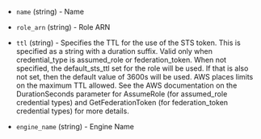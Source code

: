 <!-- Code generated from the comments of the VaultAWSEngineOptions struct in builder/amazon/common/access_config.go; DO NOT EDIT MANUALLY -->

-   `name` (string) - Name
-   `role_arn` (string) - Role ARN
-   `ttl` (string) - Specifies the TTL for the use of the STS token. This
is specified as a string with a duration suffix. Valid only when
credential_type is assumed_role or federation_token. When not
specified, the default_sts_ttl set for the role will be used. If that
is also not set, then the default value of 3600s will be used. AWS
places limits on the maximum TTL allowed. See the AWS documentation on
the DurationSeconds parameter for AssumeRole (for assumed_role
credential types) and GetFederationToken (for federation_token
credential types) for more details.

-   `engine_name` (string) - Engine Name